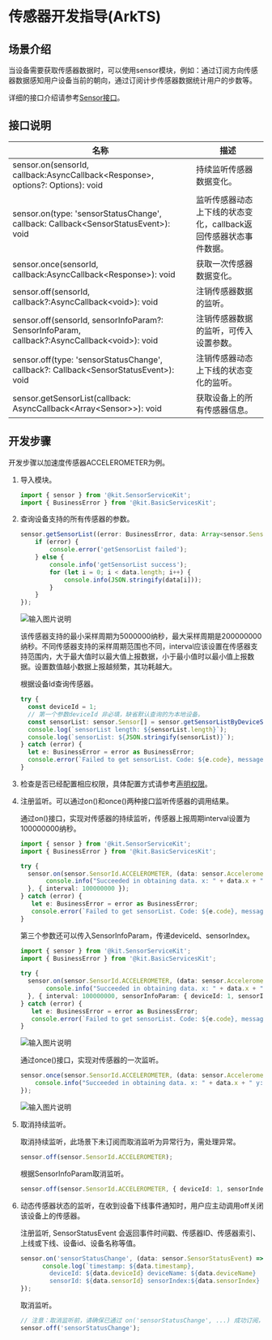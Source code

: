 # 传感器开发指导(ArkTS)
<!--Kit: Sensor Service Kit-->
<!--Subsystem: Sensors-->
<!--Owner: @dilligencer-->
<!--Designer: @butterls-->
<!--Tester: @murphy84-->
<!--Adviser: @hu-zhiqiong-->

## 场景介绍

当设备需要获取传感器数据时，可以使用sensor模块，例如：通过订阅方向传感器数据感知用户设备当前的朝向，通过订阅计步传感器数据统计用户的步数等。

详细的接口介绍请参考[Sensor接口](../../reference/apis-sensor-service-kit/js-apis-sensor.md)。


## 接口说明

| 名称 | 描述                              |
| -------- |---------------------------------|
| sensor.on(sensorId, callback:AsyncCallback&lt;Response&gt;, options?: Options): void | 持续监听传感器数据变化。                    |
| sensor.on(type: 'sensorStatusChange', callback: Callback&lt;SensorStatusEvent&gt;): void | 监听传感器动态上下线的状态变化，callback返回传感器状态事件数据。 |
| sensor.once(sensorId, callback:AsyncCallback&lt;Response&gt;): void | 获取一次传感器数据变化。                    |
| sensor.off(sensorId, callback?:AsyncCallback&lt;void&gt;): void | 注销传感器数据的监听。                     |
| sensor.off(sensorId, sensorInfoParam?: SensorInfoParam, callback?:AsyncCallback&lt;void&gt;): void | 注销传感器数据的监听，可传入设置参数。             |
| sensor.off(type: 'sensorStatusChange', callback?: Callback&lt;SensorStatusEvent&gt;): void | 注销传感器动态上下线的状态变化的监听。             |
| sensor.getSensorList(callback: AsyncCallback\<Array\<Sensor>>): void| 获取设备上的所有传感器信息。                  |


## 开发步骤

开发步骤以加速度传感器ACCELEROMETER为例。

1. 导入模块。

   ```ts
   import { sensor } from '@kit.SensorServiceKit';
   import { BusinessError } from '@kit.BasicServicesKit';
   ```

2. 查询设备支持的所有传感器的参数。

    ```ts    
    sensor.getSensorList((error: BusinessError, data: Array<sensor.Sensor>) => {
        if (error) {
            console.error('getSensorList failed');
        } else {
            console.info('getSensorList success');
            for (let i = 0; i < data.length; i++) {
                console.info(JSON.stringify(data[i]));
            }
        }
    });
    ```

    ![输入图片说明](figures/001.png)

    该传感器支持的最小采样周期为5000000纳秒，最大采样周期是200000000纳秒。不同传感器支持的采样周期范围也不同，interval应该设置在传感器支持范围内，大于最大值时以最大值上报数据，小于最小值时以最小值上报数据。设置数值越小数据上报越频繁，其功耗越大。

    根据设备Id查询传感器。
    ```ts
    try {
      const deviceId = 1;
      // 第一个参数deviceId 非必填，缺省默认查询的为本地设备。
      const sensorList: sensor.Sensor[] = sensor.getSensorListByDeviceSync(deviceId);
      console.log(`sensorList length: ${sensorList.length}`);
      console.log(`sensorList: ${JSON.stringify(sensorList)}`);
    } catch (error) {
      let e: BusinessError = error as BusinessError;
      console.error(`Failed to get sensorList. Code: ${e.code}, message: ${e.message}`);
    }
    ```

3. 检查是否已经配置相应权限，具体配置方式请参考[声明权限](../../security/AccessToken/declare-permissions.md)。

4. 注册监听。可以通过on()和once()两种接口监听传感器的调用结果。

   通过on()接口，实现对传感器的持续监听，传感器上报周期interval设置为100000000纳秒。

   ```ts
   import { sensor } from '@kit.SensorServiceKit';
   import { BusinessError } from '@kit.BasicServicesKit';

   try { 
     sensor.on(sensor.SensorId.ACCELEROMETER, (data: sensor.AccelerometerResponse) => {
          console.info("Succeeded in obtaining data. x: " + data.x + " y: " + data.y + " z: " + data.z);
     }, { interval: 100000000 });
   } catch (error) {
      let e: BusinessError = error as BusinessError;
      console.error(`Failed to get sensorList. Code: ${e.code}, message: ${e.message}`);
   }
   ```

   第三个参数还可以传入SensorInfoParam，传递deviceId、sensorIndex。
   ```ts 
   import { sensor } from '@kit.SensorServiceKit';
   import { BusinessError } from '@kit.BasicServicesKit';
    
   try {
     sensor.on(sensor.SensorId.ACCELEROMETER, (data: sensor.AccelerometerResponse) => {
          console.info("Succeeded in obtaining data. x: " + data.x + " y: " + data.y + " z: " + data.z);
     }, { interval: 100000000, sensorInfoParam: { deviceId: 1, sensorIndex: 3 } });
   } catch (error) {
      let e: BusinessError = error as BusinessError;
      console.error(`Failed to get sensorList. Code: ${e.code}, message: ${e.message}`);
   }
   ```

    ![输入图片说明](figures/002.png)

   通过once()接口，实现对传感器的一次监听。

   ```ts
   sensor.once(sensor.SensorId.ACCELEROMETER, (data: sensor.AccelerometerResponse) => {
       console.info("Succeeded in obtaining data. x: " + data.x + " y: " + data.y + " z: " + data.z);
   });
   ```

   ![输入图片说明](figures/003.png)

5. 取消持续监听。

    取消持续监听，此场景下未订阅而取消监听为异常行为，需处理异常。
    ```ts
    sensor.off(sensor.SensorId.ACCELEROMETER);
    ```

    根据SensorInfoParam取消监听。
    ```ts
    sensor.off(sensor.SensorId.ACCELEROMETER, { deviceId: 1, sensorIndex: 3 });
    ```

6. 动态传感器状态的监听，在收到设备下线事件通知时，用户应主动调用off关闭该设备上的传感器。 

    注册监听, SensorStatusEvent 会返回事件时间戳、传感器ID、传感器索引、上线或下线、设备id、设备名称等值。
    ```ts
    sensor.on('sensorStatusChange', (data: sensor.SensorStatusEvent) => {
          console.log(`timestamp: ${data.timestamp},
            deviceId: ${data.deviceId} deviceName: ${data.deviceName}
            sensorId: ${data.sensorId} sensorIndex:${data.sensorIndex} isSensorOnline: ${data.isSensorOnline}`)
    });
    ```

    取消监听。
    ```ts
    // 注意：取消监听前，请确保已通过 on('sensorStatusChange', ...) 成功订阅，否则此调用无意义。
    sensor.off('sensorStatusChange');
    ```